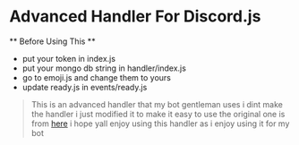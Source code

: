 # Advanced Handler For Discord.js 

** Before Using This **

* put your token in index.js
* put your mongo db string in handler/index.js
* go to emoji.js and change them to yours
* update ready.js in events/ready.js

>This is an advanced handler that my bot gentleman uses 
>i dint make the handler i just modified it to make it easy to use the original one is from [here](https://github.com/reconlx/djs-base-handler) 
>i hope yall enjoy using this handler as i enjoy using it for my bot

